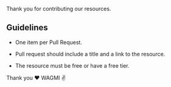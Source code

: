 Thank you for contributing our resources.

## Guidelines

* One item per Pull Request.

* Pull request should include a title and a link to the resource.

* The resource must be free or have a free tier.

Thank you ❤️ WAGMI ✌️
